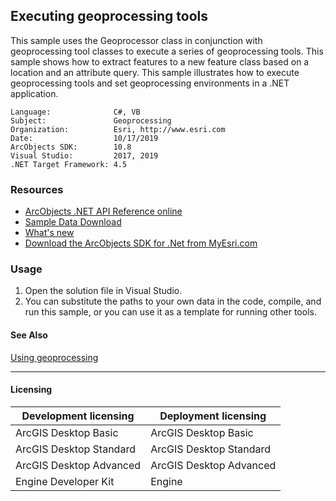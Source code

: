 ## Executing geoprocessing tools

This sample uses the Geoprocessor class in conjunction with geoprocessing tool classes to execute a series of geoprocessing tools. This sample shows how to extract features to a new feature class based on a location and an attribute query. This sample illustrates how to execute geoprocessing tools and set geoprocessing environments in a .NET application.   


<!-- TODO: Fill this section below with metadata about this sample-->
```
Language:              C#, VB
Subject:               Geoprocessing
Organization:          Esri, http://www.esri.com
Date:                  10/17/2019
ArcObjects SDK:        10.8
Visual Studio:         2017, 2019
.NET Target Framework: 4.5
```

### Resources

* [ArcObjects .NET API Reference online](http://desktop.arcgis.com/en/arcobjects/latest/net/webframe.htm)  
* [Sample Data Download](../../releases)  
* [What's new](http://desktop.arcgis.com/en/arcobjects/latest/net/webframe.htm#91cabc68-2271-400a-8ff9-c7fb25108546.htm)  
* [Download the ArcObjects SDK for .Net from MyEsri.com](https://my.esri.com/)  

### Usage
1. Open the solution file in Visual Studio.  
1. You can substitute the paths to your own data in the code, compile, and run this sample, or you can use it as a template for running other tools.  







#### See Also  
[Using geoprocessing](http://desktop.arcgis.com/search/?q=Using%20geoprocessing&p=0&language=en&product=arcobjects-sdk-dotnet&version=&n=15&collection=help)  


---------------------------------

#### Licensing  
| Development licensing | Deployment licensing | 
| ------------- | ------------- | 
| ArcGIS Desktop Basic | ArcGIS Desktop Basic |  
| ArcGIS Desktop Standard | ArcGIS Desktop Standard |  
| ArcGIS Desktop Advanced | ArcGIS Desktop Advanced |  
| Engine Developer Kit | Engine |  



